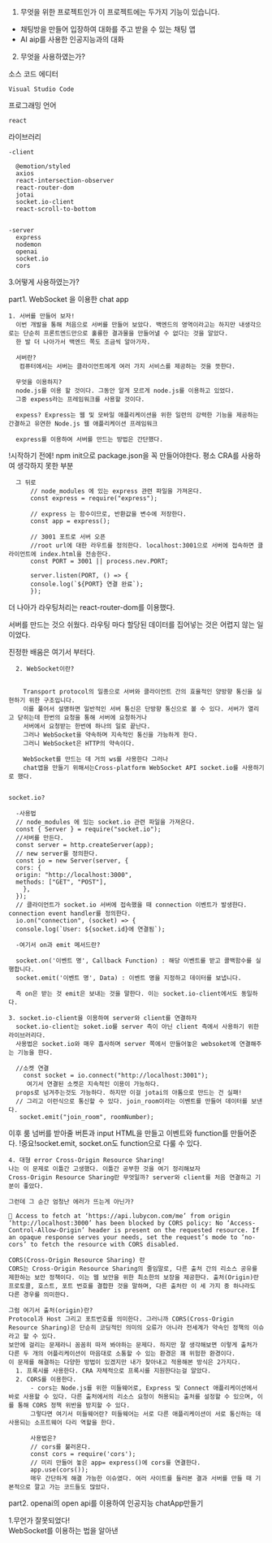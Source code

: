 1. 무엇을 위한 프로젝트인가 
 이 프로젝트에는 두가지 기능이 있습니다. 
 
 
  - 채팅방을 만들어 입장하여 대화를 주고 받을 수 있는 채팅 앱
  -  AI aip를 사용한 인공지능과의 대화 
  
2. 무엇을 사용하였는가? 

  소스 코드 에디터

    Visual Studio Code


  프로그래밍 언어

    react 


  라이브러리

    -client

      @emotion/styled
      axios
      react-intersection-observer
      react-router-dom
      jotai
      socket.io-client
      react-scroll-to-bottom
    
    
    -server
      express
      nodemon
      openai
      socket.io
      cors
 
3.어떻게 사용하였는가?

 part1. WebSocket 을 이용한 chat app
    
    1. 서버를 만들어 보자! 
      이번 개발을 통해 처음으로 서버를 만들어 보았다. 백엔드의 영역이라고는 하지만 내생각으로는 단순히 프론트엔드만으로 훌륭한 결과물을 만들어낼 수 없다는 것을 알았다.
      한 발 더 나아가서 백엔드 쪽도 조금씩 알아가자.
    
      서버란? 
       컴퓨터에서는 서버는 클라이언트에게 여러 가지 서비스를 제공하는 것을 뜻한다.
      
      무엇을 이용하지?
      node.js를 이용 할 것이다. 그동안 알게 모르게 node.js를 이용하고 있었다. 
      그중 expess라는 프레임워크를 사용할 것이다.
      
      expess? Express는 웹 및 모바일 애플리케이션을 위한 일련의 강력한 기능을 제공하는 간결하고 유연한 Node.js 웹 애플리케이션 프레임워크
          
      express를 이용하여 서버를 만드는 방법은 간단했다. 

      
  !시작하기 전에!
        npm init으로 package.json을 꼭 만들어야한다. 평소 CRA를 사용하여 생각하지 못한 부분
        
      그 뒤로 
          // node_modules 에 있는 express 관련 파일을 가져온다.
          const express = require("express");

          // express 는 함수이므로, 반환값을 변수에 저장한다.
          const app = express();

          // 3001 포트로 서버 오픈
          //root url에 대한 라우트를 정의한다. localhost:3001으로 서버에 접속하면 클라이언트에 index.html을 전송한다.
          const PORT = 3001 || process.nev.PORT;

          server.listen(PORT, () => {
          console.log(`${PORT} 연결 완료`);
          });
      
        
더 나아가 라우팅처리는 react-router-dom를 이용했다.

서버를 만드는 것으 쉬웠다. 라우팅 마다 할당된 데이터를 집어넣는 것은 어렵지 않는 일이었다. 

진정한 배움은 여기서 부터다.




      2. WebSocket이란? 

    
        Transport protocol의 일종으로 서버와 클라이언트 간의 효율적인 양방향 통신을 실현하기 위한 구조입니다.
        이를 풀어서 설명하면 일반적인 서버 통신은 단방향 통신으로 볼 수 있다. 서버가 열리고 닫히는데 한번의 요청을 통해 서버에 요청하거나 
        서버에서 요청받는 한번에 하나의 일로 끝난다. 
        그러나 WebSocket을 약속하며 지속적인 통신을 가능하게 한다. 
        그러니 WebSocket은 HTTP의 약속이다. 
        
        WebSocket를 만드는 데 거의 ws를 사용한다 그러나
        chat앱을 만들기 위해서는Cross-platform WebSocket API socket.io를 사용하기로 했다.
        
        
    socket.io?
      
      -사용법
      // node_modules 에 있는 socket.io 관련 파일을 가져온다.
      const { Server } = require("socket.io");
      //서버를 만든다.
      const server = http.createServer(app);
      // new server를 정의한다. 
      const io = new Server(server, {
      cors: {
      origin: "http://localhost:3000",
      methods: ["GET", "POST"],
        },
      });
      // 클라이언트가 socket.io 서버에 접속했을 때 connection 이벤트가 발생한다. connection event handler를 정의한다.
      io.on("connection", (socket) => {
      console.log(`User: ${socket.id}에 연결됨`);
      
      -여기서 on과 emit 메서드란?
      
      socket.on('이벤트 명', Callback Function) : 해당 이벤트를 받고 콜백함수를 실행합니다.
      socket.emit('이벤트 명', Data) : 이벤트 명을 지정하고 데이터를 보냅니다.
      
      즉 on은 받는 것 emit은 보내는 것을 말한다. 이는 socket.io-client에서도 동일하다.
      
    3. socket.io-client을 이용하여 server와 client를 연결하자 
      socket.io-client는 soket.io를 server 측이 아닌 client 측에서 사용하기 위한 라이브러리다. 
      사용법은 socket.io와 매우 흡사하며 server 쪽에서 만들어놓은 websoket에 연결해주는 기능을 한다. 
      
      //소켓 연결
        const socket = io.connect("http://localhost:3001");
         여기서 연결된 소켓은 지속적인 이용이 가능하다. 
      props로 넘겨주는것도 가능하다. 하지만 이걸 jotai의 아톰으로 만드는 건 실패!  
      // 그리고 이런식으로 통신할 수 있다. join_room이라는 이벤트를 만들어 데이터를 보낸다. 
       socket.emit("join_room", roomNumber);
      
   이후 룸 넘버를 받아줄 버튼과 input HTML을 만들고 이벤트와 function를 만들어준다. 
   !중요!socket.emit, socket.on도 function으로 다룰 수 있다.


    4. 대형 error Cross-Origin Resource Sharing! 
    나는 이 문제로 이틀간 고생했다. 이틀간 공부한 것을 여기 정리해보자
    Cross-Origin Resource Sharing란 무엇일까? server와 client를 처음 연결하고 기분이 좋았다.
    
    그런데 그 순간 엄청난 에러가 뜨는게 아닌가?
    
    🚨 Access to fetch at ‘https://api.lubycon.com/me’ from origin ‘http://localhost:3000’ has been blocked by CORS policy: No ‘Access-Control-Allow-Origin’ header is present on the requested resource. If an opaque response serves your needs, set the request’s mode to ‘no-cors’ to fetch the resource with CORS disabled.
    
    CORS(Cross-Origin Resource Sharing) 란
    CORS는 Cross-Origin Resource Sharing의 줄임말로, 다른 출처 간의 리소스 공유를 제한하는 보안 정책이다. 이는 웹 보안을 위한 최소한의 보장을 제공한다. 출처(Origin)란 프로토콜, 호스트, 포트 번호를 결합한 것을 말하며, 다른 출처란 이 세 가지 중 하나라도 다른 경우를 의미한다.
    
    그럼 여기서 출처(origin)란?
    Protocol과 Host 그리고 포트번호를 의미한다. 그러니까 CORS(Cross-Origin Resource Sharing)은 단순히 코딩적인 의미의 오류가 아니라 전세계가 약속인 정책의 이슈라고 할 수 있다.
    보안에 걸리는 문제라니 꼼꼼히 따져 봐야하는 문제다. 하지만 잘 생각해보면 이렇게 출처가 다른 두 개의 어플리케이션이 마음대로 소통할 수 있는 환경은 꽤 위험한 환경이다.
    이 문제를 해결하는 다양한 방법이 있겠지만 내가 찾아내고 적용해본 방식은 2가지다. 
      1. 프록시를 사용한다. CRA 자체적으로 프록시를 지원한다는걸 알았다.  
      2. CORS를 이용한다. 
          - cors는 Node.js를 위한 미들웨어로, Express 및 Connect 애플리케이션에서 바로 사용할 수 있다. 다른 출처에서의 리소스 요청이 허용되는 출처를 설정할 수 있으며, 이를 통해 CORS 정책 위반을 방지할 수 있다.
          그렇다면 여기서 미들웨어란? 미들웨어는 서로 다른 애플리케이션이 서로 통신하는 데 사용되는 소프트웨어 다리 역할을 한다.
          
          사용법은?
          // cors를 불러온다.
          const cors = require('cors');
          // 미리 만들어 놓은 app= express()에 cors를 연결한다.
          app.use(cors());
          매우 간단하게 해결 가능한 이슈였다. 여러 사이트를 들러본 결과 서버를 만들 때 기본적으로 깔고 가는 코드들도 많았다. 
          
            
            
 part2. openai의 open api를 이용하여 인공지능 chatApp만들기
   
   1.무언가 잘못되었다!  
    WebSocket를 이용하는 법을 알아낸 
    
